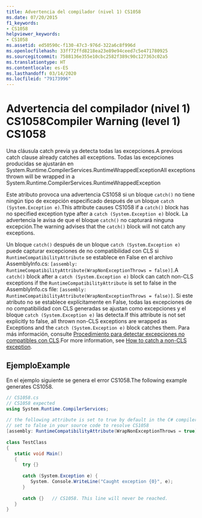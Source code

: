 ```yaml
---
title: Advertencia del compilador (nivel 1) CS1058
ms.date: 07/20/2015
f1_keywords:
- CS1058
helpviewer_keywords:
- CS1058
ms.assetid: ed50590c-f130-47c3-976d-322a6c8f996d
ms.openlocfilehash: 33ff72ffd8218ea23e89e94ceed7c5e471780925
ms.sourcegitcommit: 7588136e355e10cbc2582f389c90c127363c02a5
ms.translationtype: HT
ms.contentlocale: es-ES
ms.lasthandoff: 03/14/2020
ms.locfileid: "79173996"
---
```

# <a name="compiler-warning-level-1-cs1058"></a><span data-ttu-id="aa101-102">Advertencia del compilador (nivel 1) CS1058</span><span class="sxs-lookup"><span data-stu-id="aa101-102">Compiler Warning (level 1) CS1058</span></span>
<span data-ttu-id="aa101-103">Una cláusula catch previa ya detecta todas las excepciones.</span><span class="sxs-lookup"><span data-stu-id="aa101-103">A previous catch clause already catches all exceptions.</span></span> <span data-ttu-id="aa101-104">Todas las excepciones producidas se ajustarán en System.Runtime.CompilerServices.RuntimeWrappedException</span><span class="sxs-lookup"><span data-stu-id="aa101-104">All exceptions thrown will be wrapped in a System.Runtime.CompilerServices.RuntimeWrappedException</span></span>  
  
 <span data-ttu-id="aa101-105">Este atributo provoca una advertencia CS1058 si un bloque `catch()` no tiene ningún tipo de excepción especificado después de un bloque `catch (System.Exception e)`.</span><span class="sxs-lookup"><span data-stu-id="aa101-105">This attribute causes CS1058 if a `catch()` block has no specified exception type after a `catch (System.Exception e)` block.</span></span> <span data-ttu-id="aa101-106">La advertencia le avisa de que el bloque `catch()` no capturará ninguna excepción.</span><span class="sxs-lookup"><span data-stu-id="aa101-106">The warning advises that the `catch()` block will not catch any exceptions.</span></span>  
  
<span data-ttu-id="aa101-107">Un bloque `catch()` después de un bloque `catch (System.Exception e)` puede capturar excepciones de no compatibilidad con CLS si `RuntimeCompatibilityAttribute` se establece en False en el archivo AssemblyInfo.cs: `[assembly: RuntimeCompatibilityAttribute(WrapNonExceptionThrows = false)]`.</span><span class="sxs-lookup"><span data-stu-id="aa101-107">A `catch()` block after a `catch (System.Exception e)` block can catch non-CLS exceptions if the `RuntimeCompatibilityAttribute` is set to false in the AssemblyInfo.cs file: `[assembly: RuntimeCompatibilityAttribute(WrapNonExceptionThrows = false)]`.</span></span> <span data-ttu-id="aa101-108">Si este atributo no se establece explícitamente en False, todas las excepciones de no compatibilidad con CLS generadas se ajustan como excepciones y el bloque `catch (System.Exception e)` las detecta.</span><span class="sxs-lookup"><span data-stu-id="aa101-108">If this attribute is not set explicitly to false, all thrown non-CLS exceptions are wrapped as Exceptions and the `catch (System.Exception e)` block catches them.</span></span> <span data-ttu-id="aa101-109">Para más información, consulte [Procedimiento para detectar excepciones no compatibles con CLS](../../programming-guide/exceptions/how-to-catch-a-non-cls-exception.md).</span><span class="sxs-lookup"><span data-stu-id="aa101-109">For more information, see [How to catch a non-CLS exception](../../programming-guide/exceptions/how-to-catch-a-non-cls-exception.md).</span></span>
  
## <a name="example"></a><span data-ttu-id="aa101-110">Ejemplo</span><span class="sxs-lookup"><span data-stu-id="aa101-110">Example</span></span>  
 <span data-ttu-id="aa101-111">En el ejemplo siguiente se genera el error CS1058.</span><span class="sxs-lookup"><span data-stu-id="aa101-111">The following example generates CS1058.</span></span>  
  
```csharp  
// CS1058.cs  
// CS1058 expected  
using System.Runtime.CompilerServices;  
  
// the following attribute is set to true by default in the C# compiler  
// set to false in your source code to resolve CS1058  
[assembly: RuntimeCompatibilityAttribute(WrapNonExceptionThrows = true)]  
  
class TestClass
{  
   static void Main()
   {  
      try {}  
  
      catch (System.Exception e) {
         System. Console.WriteLine("Caught exception {0}", e);  
      }  
  
      catch {}   // CS1058. This line will never be reached.  
   }  
}  
```
